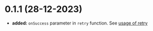 # 0.1.1 (28-12-2023)
- **added:** `onSuccess` parameter in `retry` function. See [usage of retry](https://www.npmjs.com/package/utility-kit#utility)